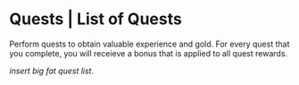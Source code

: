 <h1> Quests | List of Quests </h1>

Perform quests to obtain valuable experience and gold. For every quest that you complete, you will receieve a bonus that is applied to all quest rewards.

 *insert big fat quest list.*
